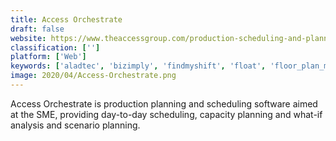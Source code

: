 ```yaml
---
title: Access Orchestrate
draft: false 
website: https://www.theaccessgroup.com/production-scheduling-and-planning/
classification: ['']
platform: ['Web']
keywords: ['aladtec', 'bizimply', 'findmyshift', 'float', 'floor_plan_mapper', 'ganttic', 'midas', 'myschedule', 'planright', 'rotacloud', 'saviom', 'scheduflow', 'scheduleanywhere', 'shiftplanning', 'shiftschedules', 'shiftee', 'skeddly', 'sling', 'subitup', 'when_i_work', 'eresource_scheduler']
image: 2020/04/Access-Orchestrate.png
---
```

Access Orchestrate is production planning and scheduling software aimed at the SME, providing day-to-day scheduling, capacity planning and what-if analysis and scenario planning.
